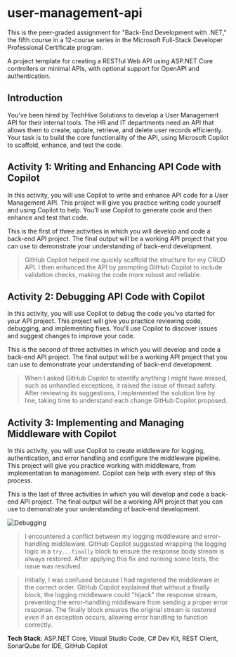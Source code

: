 # user-management-api

This is the peer-graded assignment for "Back-End Development with .NET," the fifth course in a 12-course series in the Microsoft Full-Stack Developer Professional Certificate program.

A project template for creating a RESTful Web API using ASP.NET Core controllers or minimal APIs, with optional support for OpenAPI and authentication.

## Introduction

You’ve been hired by TechHive Solutions to develop a User Management API for their internal tools. The HR and IT departments need an API that allows them to create, update, retrieve, and delete user records efficiently. Your task is to build the core functionality of the API, using Microsoft Copilot to scaffold, enhance, and test the code.

## Activity 1: Writing and Enhancing API Code with Copilot

In this activity, you will use Copilot to write and enhance API code for a User Management API. This project will give you practice writing code yourself and using Copilot to help. You’ll use Copilot to generate code and then enhance and test that code. 

This is the first of three activities in which you will develop and code a back-end API project. The final output will be a working API project that you can use to demonstrate your understanding of back-end development.

> GitHub Copilot helped me quickly scaffold the structure for my CRUD API. I then enhanced the API by prompting GitHub Copilot to include validation checks, making the code more robust and reliable.

## Activity 2: Debugging API Code with Copilot

In this activity, you will use Copilot to debug the code you’ve started for your API project. This project will give you practice reviewing code, debugging, and implementing fixes. You’ll use Copilot to discover issues and suggest changes to improve your code.

This is the second of three activities in which you will develop and code a back-end API project. The final output will be a working API project that you can use to demonstrate your understanding of back-end development.

> When I asked GitHub Copilot to identify anything I might have missed, such as unhandled exceptions, it raised the issue of thread safety. After reviewing its suggestions, I implemented the solution line by line, taking time to understand each change GitHub Copilot proposed.

## Activity 3: Implementing and Managing Middleware with Copilot

In this activity, you will use Copilot to create middleware for logging, authentication, and error handling and configure the middleware pipeline. This project will give you practice working with middleware, from implementation to management. Copilot can help with every step of this process. 

This is the last of three activities in which you will develop and code a back-end API project. The final output will be a working API project that you can use to demonstrate your understanding of back-end development.

![Debugging](https://github.com/user-attachments/assets/adea6c8d-a13a-4321-908d-bdb84e9750f6)

> I encountered a conflict between my logging middleware and error-handling middleware. GitHub Copilot suggested wrapping the logging logic in a `try...finally` block to ensure the response body stream is always restored. After applying this fix and running some tests, the issue was resolved.

> Initially, I was confused because I had registered the middleware in the correct order. GitHub Copilot explained that without a finally block, the logging middleware could "hijack" the response stream, preventing the error-handling middleware from sending a proper error response. The finally block ensures the original stream is restored even if an exception occurs, allowing error handling to function correctly.

**Tech Stack**: ASP.NET Core, Visual Studio Code, C# Dev Kit, REST Client, SonarQube for IDE, GitHub Copilot
